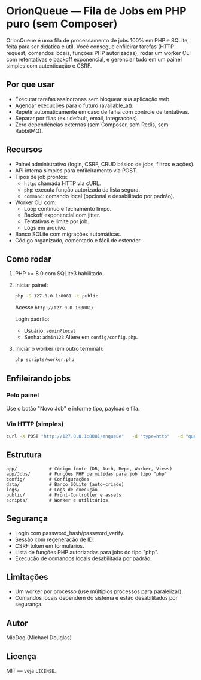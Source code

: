 # OrionQueue — Fila de Jobs em PHP puro (sem Composer)

OrionQueue é uma fila de processamento de jobs 100% em PHP e SQLite, feita para ser didática e útil. 
Você consegue enfileirar tarefas (HTTP request, comandos locais, funções PHP autorizadas), rodar um worker CLI com retentativas e backoff exponencial, e gerenciar tudo em um painel simples com autenticação e CSRF.

## Por que usar
- Executar tarefas assíncronas sem bloquear sua aplicação web.
- Agendar execuções para o futuro (available_at).
- Repetir automaticamente em caso de falha com controle de tentativas.
- Separar por filas (ex.: default, email, integracoes).
- Zero dependências externas (sem Composer, sem Redis, sem RabbitMQ).

## Recursos
- Painel administrativo (login, CSRF, CRUD básico de jobs, filtros e ações).
- API interna simples para enfileiramento via POST.
- Tipos de job prontos:
  - `http`: chamada HTTP via cURL.
  - `php`: executa função autorizada da lista segura.
  - `command`: comando local (opcional e desabilitado por padrão).
- Worker CLI com:
  - Loop contínuo e fechamento limpo.
  - Backoff exponencial com jitter.
  - Tentativas e limite por job.
  - Logs em arquivo.
- Banco SQLite com migrações automáticas.
- Código organizado, comentado e fácil de estender.

## Como rodar
1. PHP >= 8.0 com SQLite3 habilitado.
2. Iniciar painel:
   ```bash
   php -S 127.0.0.1:8081 -t public
   ```
   Acesse `http://127.0.0.1:8081/`

   Login padrão:
   - Usuário: `admin@local`
   - Senha: `admin123`
   Altere em `config/config.php`.

3. Iniciar o worker (em outro terminal):
   ```bash
   php scripts/worker.php
   ```

## Enfileirando jobs
### Pelo painel
Use o botão "Novo Job" e informe tipo, payload e fila.

### Via HTTP (simples)
```bash
curl -X POST "http://127.0.0.1:8081/enqueue"   -d "type=http"   -d "queue=default"   --data-urlencode 'payload={"url":"https://httpbin.org/get"}'
```

## Estrutura
```
app/            # Código-fonte (DB, Auth, Repo, Worker, Views)
app/Jobs/       # Funções PHP permitidas para job tipo "php"
config/         # Configurações
data/           # Banco SQLite (auto-criado)
logs/           # Logs de execução
public/         # Front-Controller e assets
scripts/        # Worker e utilitários
```

## Segurança
- Login com password_hash/password_verify.
- Sessão com regeneração de ID.
- CSRF token em formulários.
- Lista de funções PHP autorizadas para jobs do tipo "php".
- Execução de comandos locais desabilitada por padrão.

## Limitações
- Um worker por processo (use múltiplos processos para paralelizar).
- Comandos locais dependem do sistema e estão desabilitados por segurança.

## Autor
MicDog (Michael Douglas)

## Licença
MIT — veja `LICENSE`.
